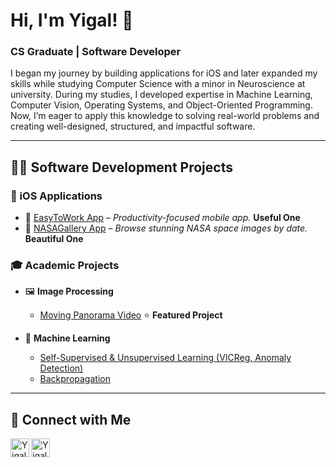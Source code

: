 <h1 align="left">Hi, I'm Yigal! 👋</h1>
<h3 align="left">CS Graduate | Software Developer</h3>

<p align="left">
I began my journey by building applications for iOS and later expanded my skills while studying Computer Science with a minor in Neuroscience at university. During my studies, I developed expertise in Machine Learning, Computer Vision, Operating Systems, and Object-Oriented Programming. Now, I’m eager to apply this knowledge to solving real-world problems and creating well-designed, structured, and impactful software.
</p>

---

## 👨‍💻 Software Development Projects

### 📱 iOS Applications  
- 🚀 [EasyToWork App](https://github.com/igalneph/EasyToWork-App) – *Productivity-focused mobile app.*  **Useful One**
- 🌌 [NASAGallery App](https://github.com/igalneph/NasaGallery-App) – *Browse stunning NASA space images by date.* **Beautiful One**

### 🎓 Academic Projects
- 🖼 **Image Processing**  
  - [Moving Panorama Video](https://github.com/igalneph/moving-panorama-video/tree/main) ⭐ **Featured Project**

- 🤖 **Machine Learning**  
  - [Self-Supervised & Unsupervised Learning (VICReg, Anomaly Detection)](PLACE_URL_HERE)
  - [Backpropagation](PLACE_URL_HERE) 

---

## 🤳 Connect with Me
[<img align="left" alt="Yigal Nepomniachi | LinkedIn" width="30px" src="https://cdn.jsdelivr.net/npm/simple-icons@v3/icons/linkedin.svg" />](https://www.linkedin.com/in/yigal-nepomniachi-634254240)
[<img align="left" alt="Yigal Nepomniachi | Instagram" width="30px" src="https://cdn.jsdelivr.net/npm/simple-icons@v3/icons/instagram.svg" />](https://www.instagram.com/igalneph/)

<br clear="left"/>

